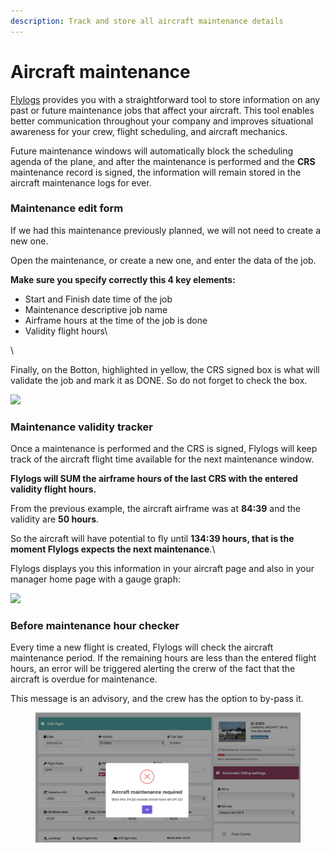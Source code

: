 ```yaml
---
description: Track and store all aircraft maintenance details
---
```


# Aircraft maintenance

[Flylogs](https://www.flylogs.com/) provides you with a straightforward tool to store information on any past or future maintenance jobs that affect your aircraft. This tool enables better communication throughout your company and improves situational awareness for your crew, flight scheduling, and aircraft mechanics.&#x20;

Future maintenance windows will automatically block the scheduling agenda of the plane, and after the maintenance is performed and the **CRS** maintenance record is signed, the information will remain stored in the aircraft maintenance logs for ever.



### Maintenance edit form

If we had this maintenance previously planned, we will not need to create a new one.

Open the maintenance, or create a new one, and enter the data of the job.

**Make sure you specify correctly this 4 key elements:**

* Start and Finish date time of the job
* Maintenance descriptive job name
* Airframe hours at the time of the job is done
* Validity flight hours\


\


Finally, on the Botton, highlighted in yellow, the CRS signed box is what will validate the job and mark it as DONE. So do not forget to check the box.

![](https://tawk.link/61f94bae9bd1f31184da67e3/kb/attachments/QBVim\_Eg0P.png)

### Maintenance validity tracker

Once a maintenance is performed and the CRS is signed, Flylogs will keep track of the aircraft flight time available for the next maintenance window.

**Flylogs will SUM the airframe hours of the last CRS with the entered validity flight hours.**



From the previous example, the aircraft airframe was at **84:39** and the validity are **50 hours**.

So the aircraft will have potential to fly until **134:39 hours, that is the moment Flylogs expects the next maintenance**.\


Flylogs displays you this information in your aircraft page and also in your manager home page with a gauge graph:

![](https://tawk.link/61f94bae9bd1f31184da67e3/kb/attachments/ZvqEAD18Km.png)

### Before maintenance hour checker

Every time a new flight is created, Flylogs will check the aircraft maintenance period. If the remaining hours are less than the entered flight hours, an error will be triggered alerting the crerw of the fact that the aircraft is overdue for maintenance.

This message is an advisory, and the crew has the option to by-pass it.

<figure><img src="../../.gitbook/assets/Screenshot 2023-03-24 at 16.05.50.png" alt="Aircraft maintenance required advisory message"><figcaption></figcaption></figure>
